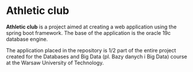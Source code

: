 # Athletic club

**Athletic club** is a project aimed at creating a web application using the spring boot framework.
The base of the application is the oracle 19c database engine.

The application placed in the repository is 1/2 part of the entire project created for the Databases and Big Data (pl. Bazy danych i Big Data) course at the Warsaw University of Technology.
